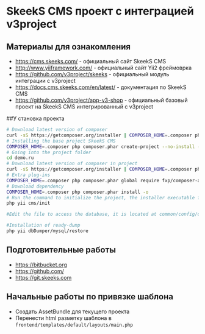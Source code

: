 # SkeekS CMS проект с интеграцией v3project

## Материалы для ознакомления
 * https://cms.skeeks.com/ - официальный сайт SkeekS CMS
 * http://www.yiiframework.com/ - официальный сайт Yii2 фреймоврка
 * https://github.com/v3project/skeeks - официальный модуль интеграции с v3project
 * https://docs.cms.skeeks.com/en/latest/ - документация по SkeekS CMS
 * https://github.com/v3project/app-v3-shop - официальный базовый проект на SkeekS CMS интегрированный с v3project

##У становка проекта

```bash
# Download latest version of composer
curl -sS https://getcomposer.org/installer | COMPOSER_HOME=.composer php
# Installing the base project SkeekS CMS
COMPOSER_HOME=.composer php composer.phar create-project --no-install --prefer-dist v3project/app-v3-shop demo.ru
# Going into the project folder
cd demo.ru
# Download latest version of composer in project
curl -sS https://getcomposer.org/installer | COMPOSER_HOME=.composer php
# Extra plug-ins
COMPOSER_HOME=.composer php composer.phar global require fxp/composer-asset-plugin --no-plugins
# Download dependency
COMPOSER_HOME=.composer php composer.phar install -o
# Run the command to initialize the project, the installer executable file and the necessary rights to the directory
php yii cms/init

#Edit the file to access the database, it is located at common/config/db.php

#Installation of ready-dump
php yii dbDumper/mysql/restore
```

## Подготовительные работы

 * https://bitbucket.org
 * https://github.com/
 * https://git.skeeks.com
 
## Начальные работы по привязке шаблона

 * Создать AssetBundle для текущего проекта
 * Перенести html разметку шаблона в ``frontend/templates/default/layouts/main.php``
